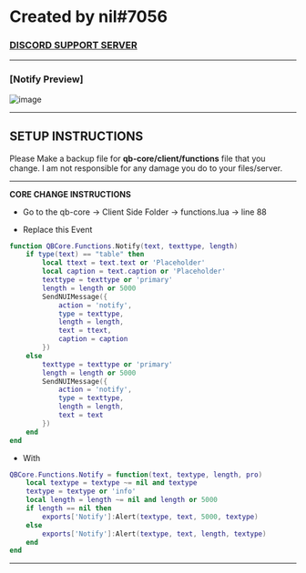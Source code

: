# **Created by nil#7056**

### [DISCORD SUPPORT SERVER](https://discord.gg/5fnpvJaBqh)

---
                  
### [Notify Preview]
![image](https://media.discordapp.net/attachments/1043264829722480681/1078942562792001566/Screenshot_9.png?width=1123&height=630)

---

## SETUP INSTRUCTIONS 
Please Make a backup file for **qb-core/client/functions** file that you change. I am not responsible for any damage you do to your files/server. 

---

**CORE CHANGE INSTRUCTIONS**
- Go to the qb-core -> Client Side Folder -> functions.lua -> line 88

- Replace this Event
```lua
function QBCore.Functions.Notify(text, texttype, length)
    if type(text) == "table" then
        local ttext = text.text or 'Placeholder'
        local caption = text.caption or 'Placeholder'
        texttype = texttype or 'primary'
        length = length or 5000
        SendNUIMessage({
            action = 'notify',
            type = texttype,
            length = length,
            text = ttext,
            caption = caption
        })
    else
        texttype = texttype or 'primary'
        length = length or 5000
        SendNUIMessage({
            action = 'notify',
            type = texttype,
            length = length,
            text = text
        })
    end
end
```

- With 
```lua
QBCore.Functions.Notify = function(text, textype, length, pro)
    local textype = textype ~= nil and textype
    textype = textype or 'info'
    local length = length ~= nil and length or 5000
    if length == nil then 
        exports['Notify']:Alert(textype, text, 5000, textype)
    else
        exports['Notify']:Alert(textype, text, length, textype)
    end
end
```

---
